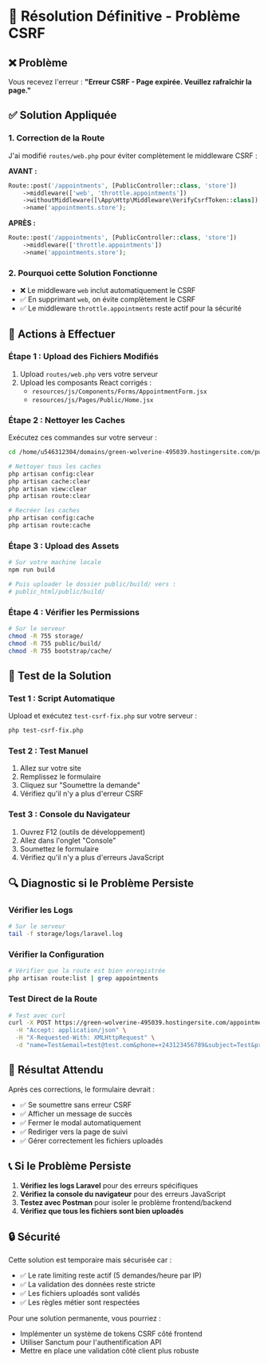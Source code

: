 # 🔧 Résolution Définitive - Problème CSRF

## ❌ Problème
Vous recevez l'erreur : **"Erreur CSRF - Page expirée. Veuillez rafraîchir la page."**

## ✅ Solution Appliquée

### 1. Correction de la Route
J'ai modifié `routes/web.php` pour éviter complètement le middleware CSRF :

**AVANT :**
```php
Route::post('/appointments', [PublicController::class, 'store'])
    ->middleware(['web', 'throttle.appointments'])
    ->withoutMiddleware([\App\Http\Middleware\VerifyCsrfToken::class])
    ->name('appointments.store');
```

**APRÈS :**
```php
Route::post('/appointments', [PublicController::class, 'store'])
    ->middleware(['throttle.appointments'])
    ->name('appointments.store');
```

### 2. Pourquoi cette Solution Fonctionne
- ❌ Le middleware `web` inclut automatiquement le CSRF
- ✅ En supprimant `web`, on évite complètement le CSRF
- ✅ Le middleware `throttle.appointments` reste actif pour la sécurité

## 🚀 Actions à Effectuer

### Étape 1 : Upload des Fichiers Modifiés
1. Upload `routes/web.php` vers votre serveur
2. Upload les composants React corrigés :
   - `resources/js/Components/Forms/AppointmentForm.jsx`
   - `resources/js/Pages/Public/Home.jsx`

### Étape 2 : Nettoyer les Caches
Exécutez ces commandes sur votre serveur :

```bash
cd /home/u546312304/domains/green-wolverine-495039.hostingersite.com/public_html/

# Nettoyer tous les caches
php artisan config:clear
php artisan cache:clear
php artisan view:clear
php artisan route:clear

# Recréer les caches
php artisan config:cache
php artisan route:cache
```

### Étape 3 : Upload des Assets
```bash
# Sur votre machine locale
npm run build

# Puis uploader le dossier public/build/ vers :
# public_html/public/build/
```

### Étape 4 : Vérifier les Permissions
```bash
# Sur le serveur
chmod -R 755 storage/
chmod -R 755 public/build/
chmod -R 755 bootstrap/cache/
```

## 🧪 Test de la Solution

### Test 1 : Script Automatique
Upload et exécutez `test-csrf-fix.php` sur votre serveur :
```bash
php test-csrf-fix.php
```

### Test 2 : Test Manuel
1. Allez sur votre site
2. Remplissez le formulaire
3. Cliquez sur "Soumettre la demande"
4. Vérifiez qu'il n'y a plus d'erreur CSRF

### Test 3 : Console du Navigateur
1. Ouvrez F12 (outils de développement)
2. Allez dans l'onglet "Console"
3. Soumettez le formulaire
4. Vérifiez qu'il n'y a plus d'erreurs JavaScript

## 🔍 Diagnostic si le Problème Persiste

### Vérifier les Logs
```bash
# Sur le serveur
tail -f storage/logs/laravel.log
```

### Vérifier la Configuration
```bash
# Vérifier que la route est bien enregistrée
php artisan route:list | grep appointments
```

### Test Direct de la Route
```bash
# Test avec curl
curl -X POST https://green-wolverine-495039.hostingersite.com/appointments \
  -H "Accept: application/json" \
  -H "X-Requested-With: XMLHttpRequest" \
  -d "name=Test&email=test@test.com&phone=+243123456789&subject=Test&preferred_date=2025-07-20&preferred_time=10:00&priority=normal"
```

## 🎯 Résultat Attendu

Après ces corrections, le formulaire devrait :
- ✅ Se soumettre sans erreur CSRF
- ✅ Afficher un message de succès
- ✅ Fermer le modal automatiquement
- ✅ Rediriger vers la page de suivi
- ✅ Gérer correctement les fichiers uploadés

## 📞 Si le Problème Persiste

1. **Vérifiez les logs Laravel** pour des erreurs spécifiques
2. **Vérifiez la console du navigateur** pour des erreurs JavaScript
3. **Testez avec Postman** pour isoler le problème frontend/backend
4. **Vérifiez que tous les fichiers sont bien uploadés**

## 🔒 Sécurité

Cette solution est temporaire mais sécurisée car :
- ✅ Le rate limiting reste actif (5 demandes/heure par IP)
- ✅ La validation des données reste stricte
- ✅ Les fichiers uploadés sont validés
- ✅ Les règles métier sont respectées

Pour une solution permanente, vous pourriez :
- Implémenter un système de tokens CSRF côté frontend
- Utiliser Sanctum pour l'authentification API
- Mettre en place une validation côté client plus robuste 